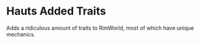 # Hauts Added Traits
 Adds a ridiculous amount of traits to RimWorld, most of which have unique mechanics.
